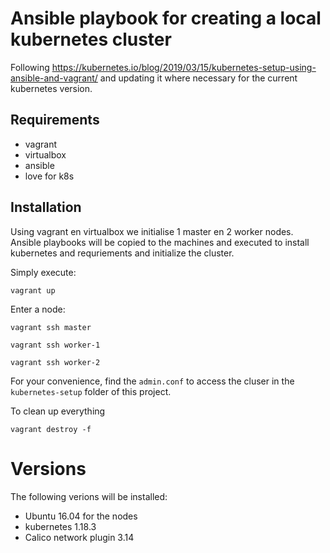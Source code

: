 # Ansible playbook for creating a local kubernetes cluster

Following https://kubernetes.io/blog/2019/03/15/kubernetes-setup-using-ansible-and-vagrant/ and updating it where necessary for the current kubernetes version.

## Requirements

* vagrant
* virtualbox
* ansible
* love for k8s

## Installation

Using vagrant en virtualbox we initialise 1 master en 2 worker nodes. Ansible playbooks will be copied to the machines and executed to install kubernetes and requriements and initialize the cluster.

Simply execute:

`vagrant up`

Enter a node:

`vagrant ssh master`

`vagrant ssh worker-1`

`vagrant ssh worker-2`

For your convenience, find the `admin.conf` to access the cluser in the `kubernetes-setup` folder of this project.

To clean up everything

`vagrant destroy -f`


# Versions

The following verions will be installed:

* Ubuntu 16.04 for the nodes
* kubernetes 1.18.3
* Calico network plugin 3.14